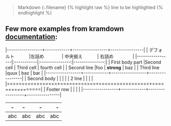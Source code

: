 <link rel="stylesheet" type="text/css" href="/assets/css/styles.css">

>Markdown
{:.filename}
{% highlight raw %}
line to be highlighted
{% endhighlight %}


## Few more examples from kramdown [documentation](https://kramdown.gettalong.org/syntax.html#tables):

|-----------------+------------+-----------------+----------------|
| デフォルト 　　　|左詰め　　　　| 中央揃え　　　  | 右詰め  　　　　|
|-----------------|:-----------|:---------------:|---------------:|
| First body part |Second cell | Third cell      | fourth cell    |
| Second line     |foo         | **strong**      | baz            |
| Third line      |quux        | baz             | bar            |
|-----------------+------------+-----------------+----------------|
| Second body     |            |                 |                |
| 2 line          |            |                 |                |
|=================+============+=================+================|
| Footer row      |            |                 |                |
|-----------------+------------+-----------------+----------------|



|-|-|-|-|
|-  |:- |:-:|-: |
|abc|abc|abc|abc|

